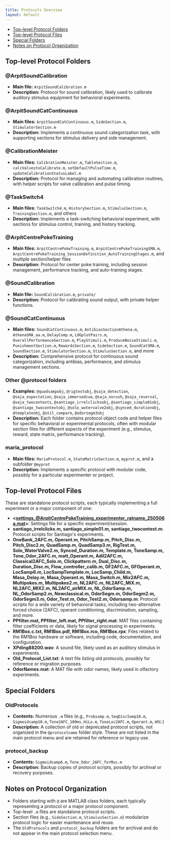 ```yaml
---
title: Protocols Overview
layout: default
---
```



- [Top-level Protocol Folders](#top-level-protocol-folders)
- [Top-level Protocol Files](#top-level-protocol-files)
- [Special Folders](#special-folders)
- [Notes on Protocol Organization](#notes-on-protocol-organization)

## Top-level Protocol Folders

### @ArpitSoundCalibration

- **Main file:** `ArpitSoundCalibration.m`
- **Description:** Protocol for sound calibration, likely used to calibrate auditory stimulus equipment for behavioral experiments.

### @ArpitSoundCatContinuous

- **Main files:** `ArpitSoundCatContinuous.m`, `SideSection.m`, `StimulatorSection.m`
- **Description:** Implements a continuous sound categorization task, with supporting sections for stimulus delivery and side management.

### @CalibrationMeister

- **Main files:** `CalibrationMeister.m`, `TableSection.m`, `calcValvestoCalibrate.m`, `setDefaultPulseTime.m`, `updateCalibrationStatusLabel.m`
- **Description:** Protocol for managing and automating calibration routines, with helper scripts for valve calibration and pulse timing.

### @TaskSwitch4

- **Main files:** `TaskSwitch4.m`, `HistorySection.m`, `StimulusSection.m`, `TrainingSection.m`, and others
- **Description:** Implements a task-switching behavioral experiment, with sections for stimulus control, training, and history tracking.

### @ArpitCentrePokeTraining

- **Main files:** `ArpitCentrePokeTraining.m`, `ArpitCentrePokeTrainingSMA.m`, `ArpitCentrePokeTraining_SessionDefinition_AutoTrainingStages.m`, and multiple section/helper files
- **Description:** Protocol for center poke training, including session management, performance tracking, and auto-training stages.

### @SoundCalibration

- **Main file:** `SoundCalibration.m`, `private/`
- **Description:** Protocol for calibrating sound output, with private helper functions.

### @SoundCatContinuous

- **Main files:** `SoundCatContinuous.m`, `AntibiasSectionAthena.m`, `AthenaSMA_aa.m`, `DelayComp.m`, `LOGplotPairs.m`, `OverallPerformanceSection.m`, `PlayStimuli.m`, `ProduceNoiseStimuli.m`, `PunishmentSection.m`, `RewardsSection.m`, `SideSection.m`, `SoundCatSMA.m`, `SoundSection.m`, `StimulatorSection.m`, `StimulusSection.m`, and more
- **Description:** Comprehensive protocol for continuous sound categorization, including antibias, performance, and stimulus management sections.

### Other @protocol folders

- **Examples:** `@quadsampobj`, `@rigtestobj`, `@saja_detection`, `@saja_expectation`, `@saja_immersedcue`, `@saja_norush`, `@saja_reversal`, `@saja_twocontexts`, `@santiago_irrelclicksobj`, `@santiago_simple01obj`, `@santiago_twocontextobj`, `@solo_watervalve2obj`, `@synced_durationobj`, `@templateobj`, `@util_compare`, `@odorsegm3obj`
- **Description:** Each folder contains protocol object code and helper files for specific behavioral or experimental protocols, often with modular section files for different aspects of the experiment (e.g., stimulus, reward, state matrix, performance tracking).

### maria_protocol

- **Main files:** `MariaProtocol.m`, `StateMatrixSection.m`, `myprot.m`, and a subfolder `@myprot`
- **Description:** Implements a specific protocol with modular code, possibly for a particular experimenter or project.

## Top-level Protocol Files

These are standalone protocol scripts, each typically implementing a full experiment or a major component of one:

- **<settings_@ArpitCentrePokeTraining_experimenter_ratname_250506a.mat>**: Settings file for a specific experiment/session.
- **santiago_irrelclicks.m, santiago_simple01.m, santiago_twocontext.m**: Protocol scripts for Santiago's experiments.
- **OneBank_2AFC.m, Operant.m, PitchSamp.m, Pitch_Disc.m, Pitch_Disc2.m, QuadSamp.m, QuadSamp3.m, RigTest.m, Solo_WaterValve2.m, Synced_Duration.m, Template.m, ToneSamp.m, Tone_Odor_2AFC.m, matt_Operant.m, Adil2AFC.m, Classical2AFC_Solo.m, Clickpattern.m, Dual_Disc.m, Duration_Disc.m, Flow_controller_calib.m, GF2AFC.m, GFOperant.m, LocSamp6.m, LocSampTemplate.m, LocSamp_Child.m, Masa_Delay.m, Masa_Operant.m, Masa_Switch.m, Mix2AFC.m, Multipokes.m, Multipokes2.m, NL2AFC.m, NL2AFC_MIX.m, NL2AFC_MIX2.m, NL2AFC_airMIX.m, NL_OdorSamp.m, NL_OdorSamp2.m, Newclassical.m, OdorSegm.m, OdorSegm2.m, OdorSegm3.m, Odor_Test.m, Odor_Test2.m, Odorsamp.m**: Protocol scripts for a wide variety of behavioral tasks, including two-alternative forced choice (2AFC), operant conditioning, discrimination, sampling, and more.
- **PPfilter.mat, PPfilter_left.mat, PPfilter_right.mat**: MAT files containing filter coefficients or data, likely for signal processing in experiments.
- **RM1Box.c.txt, RM1Box.pdf, RM1Box.rco, RM1Box.rpx**: Files related to the RM1Box hardware or software, including code, documentation, and configuration.
- **XPding88200.wav**: A sound file, likely used as an auditory stimulus in experiments.
- **Old_Protocol_List.txt**: A text file listing old protocols, possibly for reference or migration purposes.
- **OdorNames.mat**: A MAT file with odor names, likely used in olfactory experiments.

## Special Folders

### OldProtocols

- **Contents:** Numerous `.m` files (e.g., `Probsamp.m`, `SeqDiscSamp10.m`, `Sigmoidsamp10.m`, `Tone2AFC_100ms_HiLo.m`, `ToneLoc2AFC.m`, `Operant.m`, etc.)
- **Description:** A collection of old or deprecated protocol scripts, not organized in the `@protocolname` folder style. These are not listed in the main protocol menu and are retained for reference or legacy use.

### protocol_backup

- **Contents:** `Sigmoidsamp6.m`, `Tone_Odor_2AFC_forMus.m`
- **Description:** Backup copies of protocol scripts, possibly for archival or recovery purposes.

## Notes on Protocol Organization

- Folders starting with `@` are MATLAB class folders, each typically representing a protocol or a major protocol component.
- Top-level `.m` files are standalone protocol scripts.
- Section files (e.g., `SideSection.m`, `StimulusSection.m`) modularize protocol logic for easier maintenance and reuse.
- The `OldProtocols` and `protocol_backup` folders are for archival and do not appear in the main protocol selection menu.

